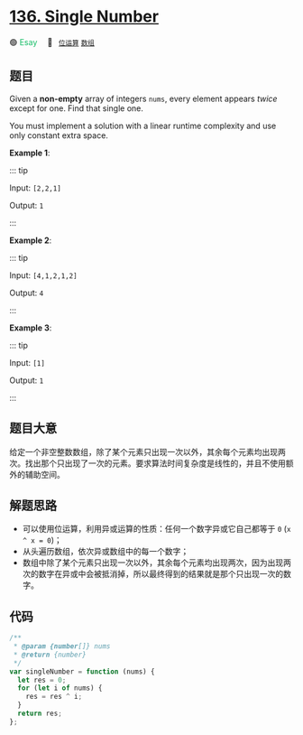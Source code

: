 # [136. Single Number](https://leetcode.com/problems/single-number/)

🟢 <font color=#15bd66>Esay</font>&emsp; 🔖&ensp; [`位运算`](../solution/bit-manipulation.md) [`数组`](../solution/array.md)

## 题目

Given a **non-empty** array of integers `nums`, every element appears _twice_ except for one. Find that single one.

You must implement a solution with a linear runtime complexity and use only constant extra space.

**Example 1**:

::: tip

Input: `[2,2,1]`

Output: `1`

:::

**Example 2**:

::: tip

Input: `[4,1,2,1,2]`

Output: `4`

:::

**Example 3**:

::: tip

Input: `[1]`

Output: `1`

:::

## 题目大意

给定一个非空整数数组，除了某个元素只出现一次以外，其余每个元素均出现两次。找出那个只出现了一次的元素。要求算法时间复杂度是线性的，并且不使用额外的辅助空间。

## 解题思路

- 可以使用位运算，利用异或运算的性质：任何一个数字异或它自己都等于 `0` (`x ^ x = 0`)；
- 从头遍历数组，依次异或数组中的每一个数字；
- 数组中除了某个元素只出现一次以外，其余每个元素均出现两次，因为出现两次的数字在异或中会被抵消掉，所以最终得到的结果就是那个只出现一次的数字。

## 代码

```javascript
/**
 * @param {number[]} nums
 * @return {number}
 */
var singleNumber = function (nums) {
  let res = 0;
  for (let i of nums) {
    res = res ^ i;
  }
  return res;
};
```
